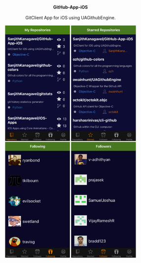 <p align="center"> 
<b><strong>GitHub-App-iOS</strong></b><br><br>
GitClient App for iOS using UAGithubEngine.<br><br>
<img src="https://github.com/SanjithKanagavel/GitHub-App-iOS/blob/master/GitHub%20App-iOS/IMG_3569.PNG" width="210px"/>  <img src="https://github.com/SanjithKanagavel/GitHub-App-iOS/blob/master/GitHub%20App-iOS/IMG_3589.PNG" width="210px"/> <img src="https://github.com/SanjithKanagavel/GitHub-App-iOS/blob/master/GitHub%20App-iOS/IMG_3588.PNG" width="210px"/> <img src="https://github.com/SanjithKanagavel/GitHub-App-iOS/blob/master/GitHub%20App-iOS/IMG_3587.PNG" width="210px"/>
</p>
